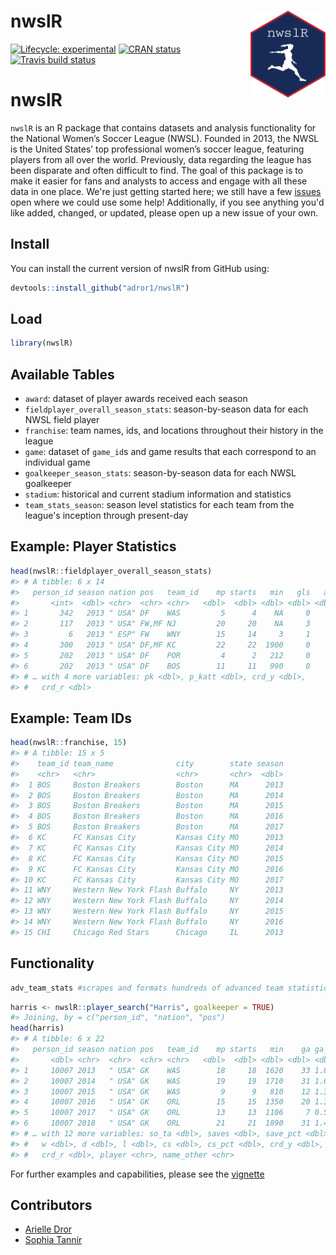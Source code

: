 
<!-- README.md is generated from README.Rmd. Please edit that file -->
nwslR <img src='man/figures/hex-nwslR.png' align="right" height="139" />
========================================================================

<!-- badges: start -->
[![Lifecycle: experimental](https://img.shields.io/badge/lifecycle-experimental-orange.svg)](https://www.tidyverse.org/lifecycle/#experimental) [![CRAN status](https://www.r-pkg.org/badges/version/nwslR)](https://CRAN.R-project.org/package=nwslR) [![Travis build status](https://travis-ci.org/adror1/nwslR.svg?branch=master)](https://travis-ci.org/adror1/nwslR) <!-- badges: end -->

nwslR
=====

`nwslR` is an R package that contains datasets and analysis functionality for the National Women’s Soccer League (NWSL). Founded in 2013, the NWSL is the United States’ top professional women’s soccer league, featuring players from all over the world. Previously, data regarding the league has been disparate and often difficult to find. The goal of this package is to make it easier for fans and analysts to access and engage with all these data in one place. We're just getting started here; we still have a few [issues](https://github.com/adror1/nwslR/issues) open where we could use some help! Additionally, if you see anything you'd like added, changed, or updated, please open up a new issue of your own.

Install
-------

You can install the current version of nwslR from GitHub using:

``` r
devtools::install_github("adror1/nwslR")
```

Load
----

``` r
library(nwslR)
```

Available Tables
----------------

-   `award`: dataset of player awards received each season
-   `fieldplayer_overall_season_stats`: season-by-season data for each NWSL field player
-   `franchise`: team names, ids, and locations throughout their history in the league
-   `game`: dataset of `game_id`s and game results that each correspond to an individual game
-   `goalkeeper_season_stats`: season-by-season data for each NWSL goalkeeper
-   `stadium`: historical and current stadium information and statistics
-   `team_stats_season`: season level statistics for each team from the league's inception through present-day

Example: Player Statistics
--------------------------

``` r
head(nwslR::fieldplayer_overall_season_stats)
#> # A tibble: 6 x 14
#>   person_id season nation pos   team_id    mp starts   min   gls   ast
#>       <int>  <dbl> <chr>  <chr> <chr>   <dbl>  <dbl> <dbl> <dbl> <dbl>
#> 1       342   2013 " USA" DF    WAS         5      4    NA     0     0
#> 2       117   2013 " USA" FW,MF NJ         20     20    NA     3     3
#> 3         6   2013 " ESP" FW    WNY        15     14     3     1    NA
#> 4       300   2013 " USA" DF,MF KC         22     22  1900     0     5
#> 5       202   2013 " USA" DF    POR         4      2   212     0     0
#> 6       202   2013 " USA" DF    BOS        11     11   990     0     1
#> # … with 4 more variables: pk <dbl>, p_katt <dbl>, crd_y <dbl>,
#> #   crd_r <dbl>
```

Example: Team IDs
-----------------

``` r
head(nwslR::franchise, 15)
#> # A tibble: 15 x 5
#>    team_id team_name              city        state season
#>    <chr>   <chr>                  <chr>       <chr>  <dbl>
#>  1 BOS     Boston Breakers        Boston      MA      2013
#>  2 BOS     Boston Breakers        Boston      MA      2014
#>  3 BOS     Boston Breakers        Boston      MA      2015
#>  4 BOS     Boston Breakers        Boston      MA      2016
#>  5 BOS     Boston Breakers        Boston      MA      2017
#>  6 KC      FC Kansas City         Kansas City MO      2013
#>  7 KC      FC Kansas City         Kansas City MO      2014
#>  8 KC      FC Kansas City         Kansas City MO      2015
#>  9 KC      FC Kansas City         Kansas City MO      2016
#> 10 KC      FC Kansas City         Kansas City MO      2017
#> 11 WNY     Western New York Flash Buffalo     NY      2013
#> 12 WNY     Western New York Flash Buffalo     NY      2014
#> 13 WNY     Western New York Flash Buffalo     NY      2015
#> 14 WNY     Western New York Flash Buffalo     NY      2016
#> 15 CHI     Chicago Red Stars      Chicago     IL      2013
```

Functionality
-------------

``` r
adv_team_stats #scrapes and formats hundreds of advanced team statistics from the NWSL website
```

``` r
harris <- nwslR::player_search("Harris", goalkeeper = TRUE)
#> Joining, by = c("person_id", "nation", "pos")
head(harris)
#> # A tibble: 6 x 22
#>   person_id season nation pos   team_id    mp starts   min    ga ga_90
#>       <dbl> <chr>  <chr>  <chr> <chr>   <dbl>  <dbl> <dbl> <dbl> <dbl>
#> 1     10007 2013   " USA" GK    WAS        18     18  1620    33 1.83 
#> 2     10007 2014   " USA" GK    WAS        19     19  1710    31 1.63 
#> 3     10007 2015   " USA" GK    WAS         9      9   810    12 1.33 
#> 4     10007 2016   " USA" GK    ORL        15     15  1350    20 1.33 
#> 5     10007 2017   " USA" GK    ORL        13     13  1106     7 0.570
#> 6     10007 2018   " USA" GK    ORL        21     21  1890    31 1.48 
#> # … with 12 more variables: so_ta <dbl>, saves <dbl>, save_pct <dbl>,
#> #   w <dbl>, d <dbl>, l <dbl>, cs <dbl>, cs_pct <dbl>, crd_y <dbl>,
#> #   crd_r <dbl>, player <chr>, name_other <chr>
```

For further examples and capabilities, please see the [vignette](https://github.com/adror1/nwslR/blob/master/vignettes/nwslR_overview.Rmd)

Contributors
------------

-   [Arielle Dror](https://github.com/adror1)
-   [Sophia Tannir](https://github.com/stannir98)
